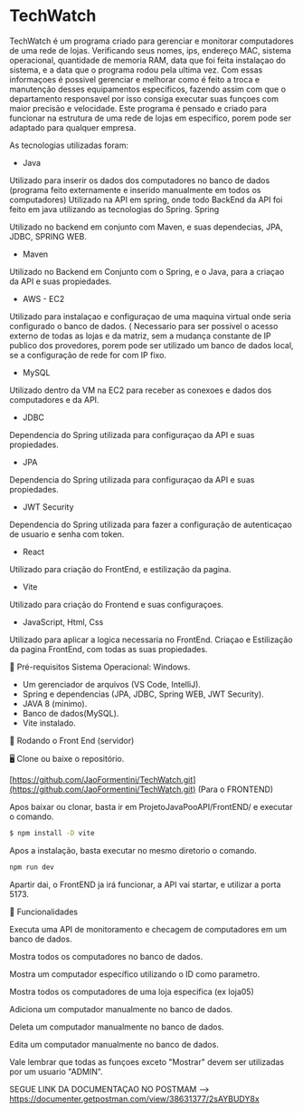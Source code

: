 # TechWatch

TechWatch é um programa criado para gerenciar e monitorar computadores de uma rede de lojas. Verificando seus nomes, ips, endereço MAC, sistema operacional, quantidade de memoria RAM, data que foi feita instalaçao do sistema, e a data que o programa rodou pela ultima vez. Com essas informaçoes é possivel gerenciar e melhorar como é feito a troca e manutenção desses equipamentos especificos, fazendo assim com que o departamento responsavel por isso consiga executar suas funçoes com maior precisão e velocidade. Este programa é pensado e criado para funcionar na estrutura de uma rede de lojas em especifico, porem pode ser adaptado para qualquer empresa.

As tecnologias utilizadas foram:

- Java

Utilizado para inserir os dados dos computadores no banco de dados (programa feito externamente e inserido manualmente em todos os computadores) Utilizado na API em spring, onde todo BackEnd da API foi feito em java utilizando as tecnologias do Spring. Spring

Utilizado no backend em conjunto com Maven, e suas dependecias, JPA, JDBC, SPRING WEB.

- Maven

Utilizado no Backend em Conjunto com o Spring, e o Java, para a criaçao da API e suas propiedades.

- AWS - EC2

Utilizado para instalaçao e configuraçao de uma maquina virtual onde seria configurado o banco de dados. ( Necessario para ser possivel o acesso externo de todas as lojas e da matriz, sem a mudança constante de IP publico dos provedores, porem pode ser utilizado um banco de dados local, se a configuração de rede for com IP fixo.

- MySQL

Utilizado dentro da VM na EC2 para receber as conexoes e dados dos computadores e da API.

- JDBC

Dependencia do Spring utilizada para configuraçao da API e suas propiedades.

- JPA

Dependencia do Spring utilizada para configuraçao da API e suas propiedades.

- JWT Security

Dependencia do Spring utilizada para fazer a configuração de autenticaçao de usuario e senha com token.

- React

Utilizado para criação do FrontEnd, e estilização da pagina.

- Vite

Utilizado para criação do Frontend e suas configuraçoes.

- JavaScript, Html, Css

Utilizado para aplicar a logica necessaria no FrontEnd. Criaçao e Estilização da pagina FrontEnd, com todas as suas propiedades.

🚀 Pré-requisitos Sistema Operacional: Windows.

- Um gerenciador de arquivos (VS Code, IntelliJ).
- Spring e dependencias (JPA, JDBC, Spring WEB, JWT Security).
- JAVA 8 (minimo).
- Banco de dados(MySQL). 
- Vite instalado.

🎲 Rodando o Front End (servidor)

🖥 Clone ou baixe o repositório.

[https://github.com/JaoFormentini/TechWatch.git](https://github.com/JaoFormentini/TechWatch.git) (Para o FRONTEND)

Apos baixar ou clonar, basta ir em ProjetoJavaPooAPI/FrontEND/ e executar o comando. 

```bash
$ npm install -D vite
```
Apos a instalação, basta executar no mesmo diretorio o comando.

```bash
npm run dev
```
Apartir dai, o FrontEND ja irá funcionar, a API vai startar, e utilizar a porta 5173.


🌟 Funcionalidades

Executa uma API de monitoramento e checagem de computadores em um banco de dados.

Mostra todos os computadores no banco de dados.

Mostra um computador específico utilizando o ID como parametro.

Mostra todos os computadores de uma loja especifica (ex loja05)

Adiciona um computador manualmente no banco de dados.

Deleta um computador manualmente no banco de dados.

Edita um computador manualmente no banco de dados.

Vale lembrar que todas as funçoes exceto "Mostrar" devem ser utilizadas por um usuario "ADMIN".

SEGUE LINK DA DOCUMENTAÇAO NO POSTMAM --> https://documenter.getpostman.com/view/38631377/2sAYBUDY8x
